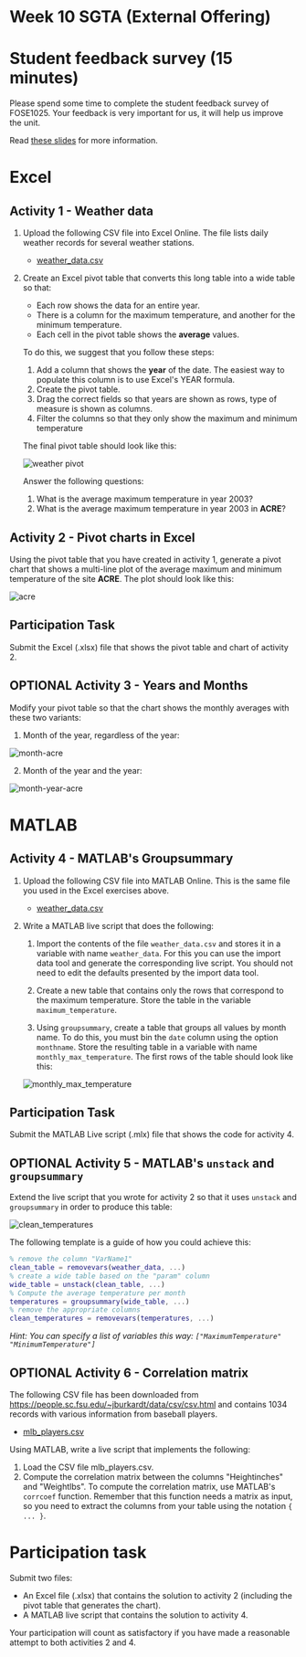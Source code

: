 # Week 10 SGTA (External Offering)

# Student feedback survey (15 minutes)

Please spend some time to complete the student feedback survey of FOSE1025. Your feedback is very important for us, it will help us improve the unit.

Read [these slides](https://ishare.mq.edu.au/prod/file/4fddda41-ac3c-4ba9-8cce-bf72d6db16f0/1/Student_SurveyReference_S2v2.pdf) for more information.

# Excel

## Activity 1 - Weather data

1. Upload the following CSV file into Excel Online. The file lists daily weather records for several weather stations.

    * [weather_data.csv](weather_data.csv)

2. Create an Excel pivot table that converts this long table into a wide table so that:

    * Each row shows the data for an entire year.
    * There is a column for the maximum temperature, and another for the minimum temperature.
    * Each cell in the pivot table shows the **average** values.

    To do this, we suggest that you follow these steps:

    1. Add a column that shows the **year** of the date. The easiest way to populate this column is to use Excel's YEAR formula.
    2. Create the pivot table.
    3. Drag the correct fields so that years are shown as rows, type of measure is shown as columns.
    4. Filter the columns so that they only show the maximum and minimum temperature

    The final pivot table should look like this:

    ![weather pivot](weather_pivot.png)

    Answer the following questions:

    1. What is the average maximum temperature in year 2003?
    2. What is the average maximum temperature in year 2003 in **ACRE**?


## Activity 2 - Pivot charts in Excel

Using the pivot table that you have created in activity 1, generate a pivot chart that shows a multi-line plot of the average maximum and minimum temperature of the site **ACRE**. The plot should look like this:

![acre](acre.png)

## Participation Task

Submit the Excel (.xlsx) file that shows the pivot table and chart of activity 2.

## OPTIONAL Activity 3 - Years and Months

Modify your pivot table so that the chart shows the monthly averages with these two variants:

1. Month of the year, regardless of the year:

![month-acre](month-acre.png)

2. Month of the year and the year:

![month-year-acre](month-year-acre.png)

# MATLAB

## Activity 4 - MATLAB's Groupsummary


1. Upload the following CSV file into MATLAB Online. This is the same file you used in the Excel exercises above.

   * [weather_data.csv](weather_data.csv)

2. Write a MATLAB live script that does the following:

    1. Import the contents of the file `weather_data.csv` and stores it in a variable with name `weather_data`. For this you can use the import data tool and generate the corresponding live script. You should not need to edit the defaults presented by the import data tool.

    2. Create a new table that contains only the rows that correspond to the maximum temperature. Store the table in the variable `maximum_temperature`.

    3. Using `groupsummary`, create a table that groups all values by month name. To do this, you must bin the `date` column using the option `monthname`. Store the resulting table in a variable with name `monthly_max_temperature`. The first rows of the table should look like this:

    ![monthly_max_temperature](monthly_max_temperature.png)

## Participation Task

Submit the MATLAB Live script (.mlx) file that shows the code for activity 4.

## OPTIONAL Activity 5 - MATLAB's `unstack` and `groupsummary`

Extend the live script that you wrote for activity 2 so that it uses `unstack` and `groupsummary` in order to produce this table:

![clean_temperatures](clean_temperatures.png)

The following template is a guide of how you could achieve this:

```matlab
% remove the column "VarName1"
clean_table = removevars(weather_data, ...) 
% create a wide table based on the "param" column
wide_table = unstack(clean_table, ...) 
% Compute the average temperature per month
temperatures = groupsummary(wide_table, ...) 
% remove the appropriate columns
clean_temperatures = removevars(temperatures, ...) 
```

*Hint: You can specify a list of variables this way: `["MaximumTemperature" "MinimumTemperature"]`*

## OPTIONAL Activity 6 - Correlation matrix

The following CSV file has been downloaded from https://people.sc.fsu.edu/~jburkardt/data/csv/csv.html and contains 1034 records with various information from baseball players.

* [mlb_players.csv](mlb_players.csv)

Using MATLAB, write a live script that implements the following:

1. Load the CSV file mlb_players.csv.
2. Compute the correlation matrix between the columns "Heightinches" and "Weightlbs". To compute the correlation matrix, use MATLAB's `corrcoef` function. Remember that this function needs a matrix as input, so you need to extract the columns from your table using the notation `{ ... }`.

# Participation task

Submit two files:

* An Excel file (.xlsx) that contains the solution to activity 2 (including the pivot table that generates the chart).
* A MATLAB live script that contains the solution to activity 4.

Your participation will count as satisfactory if you have made a reasonable attempt to both activities 2 and 4.

